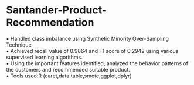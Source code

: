 # Santander-Product-Recommendation
• Handled class imbalance using Synthetic Minority Over-Sampling Technique <br />
• Achieved recall value of 0.9864 and F1 score of 0.2942 using various supervised learning algorithms. <br />
• Using the important features identified, analyzed the behavior patterns of the customers and recommended suitable product. <br />
• Tools used:R (caret,data.table,smote,ggplot,dplyr)

